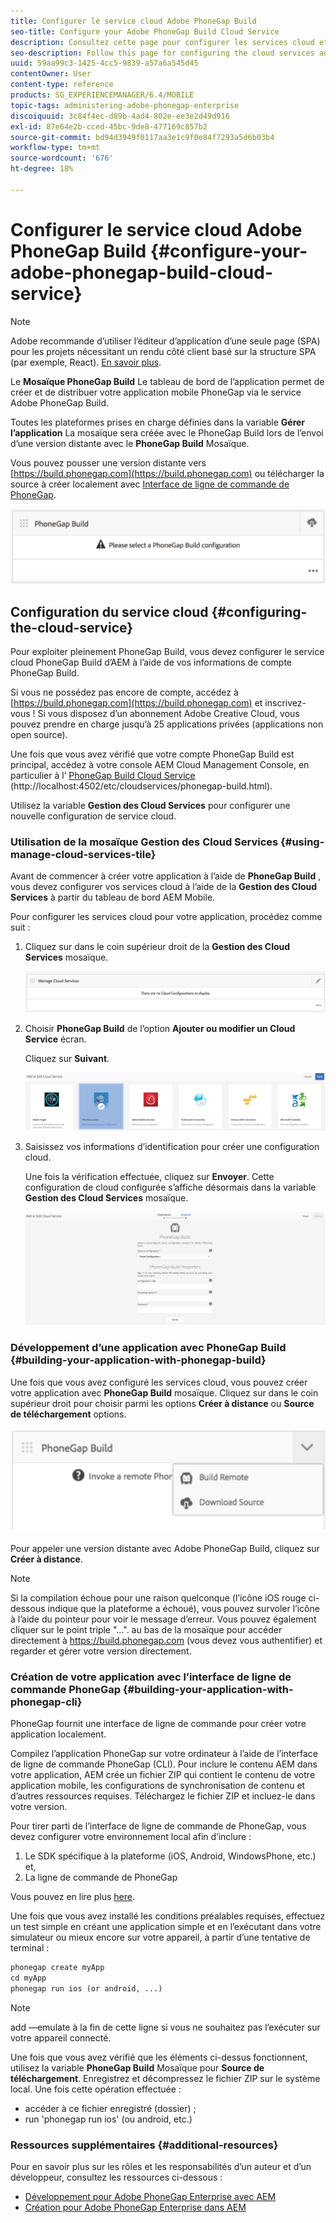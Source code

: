 ```yaml
---
title: Configurer le service cloud Adobe PhoneGap Build
seo-title: Configure your Adobe PhoneGap Build Cloud Service
description: Consultez cette page pour configurer les services cloud et créer votre application avec PhoneGap Build.
seo-description: Follow this page for configuring the cloud services and building your application with PhoneGap build.
uuid: 59aa99c3-1425-4cc5-9839-a57a6a545d45
contentOwner: User
content-type: reference
products: SG_EXPERIENCEMANAGER/6.4/MOBILE
topic-tags: administering-adobe-phonegap-enterprise
discoiquuid: 3c84f4ec-d89b-4ad4-802e-ee3e2d49d916
exl-id: 87e64e2b-cced-45bc-9de8-477169c857b2
source-git-commit: bd94d3949f0117aa3e1c9f0e84f7293a5d6b03b4
workflow-type: tm+mt
source-wordcount: '676'
ht-degree: 18%

---
```


# Configurer le service cloud Adobe PhoneGap Build  {#configure-your-adobe-phonegap-build-cloud-service}

>[!NOTE]
>
>Adobe recommande d’utiliser l’éditeur d’application d’une seule page (SPA) pour les projets nécessitant un rendu côté client basé sur la structure SPA (par exemple, React). [En savoir plus](/help/sites-developing/spa-overview.md).

Le **Mosaïque PhoneGap Build** Le tableau de bord de l’application permet de créer et de distribuer votre application mobile PhoneGap via le service Adobe PhoneGap Build.

Toutes les plateformes prises en charge définies dans la variable **Gérer l’application** La mosaïque sera créée avec le PhoneGap Build lors de l’envoi d’une version distante avec le **PhoneGap Build** Mosaïque.

Vous pouvez pousser une version distante vers [https://build.phonegap.com](https://build.phonegap.com) ou télécharger la source à créer localement avec [Interface de ligne de commande de PhoneGap](https://docs.phonegap.com/references/phonegap-cli/).

![Mosaïque PhoneGap Build](assets/chlimage_1-60.png)

## Configuration du service cloud {#configuring-the-cloud-service}

Pour exploiter pleinement PhoneGap Build, vous devez configurer le service cloud PhoneGap Build d’AEM à l’aide de vos informations de compte PhoneGap Build.

Si vous ne possédez pas encore de compte, accédez à [https://build.phonegap.com](https://build.phonegap.com) et inscrivez-vous ! Si vous disposez d’un abonnement Adobe Creative Cloud, vous pouvez prendre en charge jusqu’à 25 applications privées (applications non open source).

Une fois que vous avez vérifié que votre compte PhoneGap Build est principal, accédez à votre console AEM Cloud Management Console, en particulier à l’ [PhoneGap Build Cloud Service](http://localhost:4502/etc/cloudservices/phonegap-build.html) (http://localhost:4502/etc/cloudservices/phonegap-build.html).

Utilisez la variable **Gestion des Cloud Services** pour configurer une nouvelle configuration de service cloud.

### Utilisation de la mosaïque Gestion des Cloud Services {#using-manage-cloud-services-tile}

Avant de commencer à créer votre application à l’aide de **PhoneGap Build** , vous devez configurer vos services cloud à l’aide de la **Gestion des Cloud Services** à partir du tableau de bord AEM Mobile.

Pour configurer les services cloud pour votre application, procédez comme suit :

1. Cliquez sur dans le coin supérieur droit de la **Gestion des Cloud Services** mosaïque.

   ![chlimage_1-61](assets/chlimage_1-61.png)

1. Choisir **PhoneGap Build** de l’option **Ajouter ou modifier un Cloud Service** écran.

   Cliquez sur **Suivant**.

   ![chlimage_1-62](assets/chlimage_1-62.png)

1. Saisissez vos informations d’identification pour créer une configuration cloud.

   Une fois la vérification effectuée, cliquez sur **Envoyer**. Cette configuration de cloud configurée s’affiche désormais dans la variable **Gestion des Cloud Services** mosaïque.

   ![chlimage_1-63](assets/chlimage_1-63.png)

### Développement d’une application avec PhoneGap Build {#building-your-application-with-phonegap-build}

Une fois que vous avez configuré les services cloud, vous pouvez créer votre application avec **PhoneGap Build** mosaïque. Cliquez sur dans le coin supérieur droit pour choisir parmi les options **Créer à distance** ou **Source de téléchargement** options.

![chlimage_1-64](assets/chlimage_1-64.png)

Pour appeler une version distante avec Adobe PhoneGap Build, cliquez sur **Créer à distance**.

>[!NOTE]
>
>Si la compilation échoue pour une raison quelconque (l’icône iOS rouge ci-dessous indique que la plateforme a échoué), vous pouvez survoler l’icône à l’aide du pointeur pour voir le message d’erreur. Vous pouvez également cliquer sur le point triple &quot;...&quot;. au bas de la mosaïque pour accéder directement à https://build.phonegap.com (vous devez vous authentifier) et regarder et gérer votre version directement.

### Création de votre application avec l’interface de ligne de commande PhoneGap {#building-your-application-with-phonegap-cli}

PhoneGap fournit une interface de ligne de commande pour créer votre application localement.

Compilez l’application PhoneGap sur votre ordinateur à l’aide de l’interface de ligne de commande PhoneGap (CLI). Pour inclure le contenu AEM dans votre application, AEM crée un fichier ZIP qui contient le contenu de votre application mobile, les configurations de synchronisation de contenu et d’autres ressources requises. Téléchargez le fichier ZIP et incluez-le dans votre version.

Pour tirer parti de l’interface de ligne de commande de PhoneGap, vous devez configurer votre environnement local afin d’inclure :

1. Le SDK spécifique à la plateforme (iOS, Android, WindowsPhone, etc.) et,
1. La ligne de commande de PhoneGap

Vous pouvez en lire plus [here](https://docs.phonegap.com/references/phonegap-cli/).

Une fois que vous avez installé les conditions préalables requises, effectuez un test simple en créant une application simple et en l’exécutant dans votre simulateur ou mieux encore sur votre appareil, à partir d’une tentative de terminal :

```xml
phonegap create myApp
cd myApp
phonegap run ios (or android, ...)
```

>[!NOTE]
>
>add —emulate à la fin de cette ligne si vous ne souhaitez pas l’exécuter sur votre appareil connecté.

Une fois que vous avez vérifié que les éléments ci-dessus fonctionnent, utilisez la variable **PhoneGap Build** Mosaïque pour **Source de téléchargement**. Enregistrez et décompressez le fichier ZIP sur le système local. Une fois cette opération effectuée :

* accéder à ce fichier enregistré (dossier) ;
* run &#39;phonegap run ios&#39; (ou android, etc.)

### Ressources supplémentaires {#additional-resources}

Pour en savoir plus sur les rôles et les responsabilités d’un auteur et d’un développeur, consultez les ressources ci-dessous :

* [Développement pour Adobe PhoneGap Enterprise avec AEM](/help/mobile/developing-in-phonegap.md)
* [Création pour Adobe PhoneGap Enterprise dans AEM](/help/mobile/phonegap.md)
